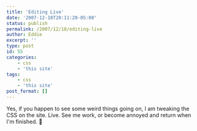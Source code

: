 ```yaml
---
title: 'Editing Live'
date: '2007-12-18T20:11:20-05:00'
status: publish
permalink: /2007/12/18/editing-live
author: Eddie
excerpt: ''
type: post
id: 55
categories:
    - css
    - 'this site'
tags:
    - css
    - 'this site'
post_format: []
---
```

Yes, if you happen to see some weird things going on, I am tweaking the CSS on the site. Live. See me work, or become annoyed and return when I'm finished. 🙂
